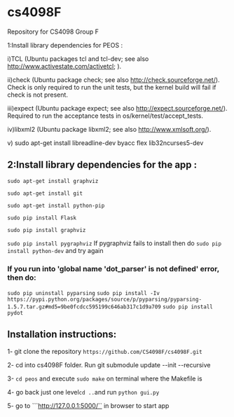 # cs4098F
Repository for CS4098 Group F


1:Install library dependencies for PEOS : 

i)TCL (Ubuntu packages tcl and tcl-dev; see also http://www.activestate.com/activetcl; ).

ii)check (Ubuntu package check; see also http://check.sourceforge.net/). Check is only required to run the unit tests, but the kernel build will fail if check is not present.

iii)expect (Ubuntu package expect; see also http://expect.sourceforge.net/). Required to run the acceptance tests in os/kernel/test/accept_tests.

iv)libxml2 (Ubuntu package libxml2; see also http://www.xmlsoft.org/).

v) sudo apt-get install libreadline-dev byacc flex lib32ncurses5-dev


## 2:Install library dependencies for the app :
```sudo apt-get install graphviz``` 

```sudo apt-get install git```

```sudo apt-get install python-pip```

```sudo pip install Flask```

```sudo pip install graphviz```

```sudo pip install pygraphviz```
If pygraphviz fails to install then do ```sudo pip install python-dev``` and try again

### If you run into 'global name 'dot_parser' is not defined' error, then do:
```sudo pip uninstall pyparsing```
```sudo pip install -Iv https://pypi.python.org/packages/source/p/pyparsing/pyparsing-1.5.7.tar.gz#md5=9be0fcdcc595199c646ab317c1d9a709```
```sudo pip install pydot```

## Installation instructions:

1- git clone the repository ``` https://github.com/CS4098F/cs4098F.git ```

2- cd into cs4098F folder. Run git submodule update --init --recursive

3- ```cd peos``` and execute  ```sudo make```  on terminal where the Makefile is

4- go back just one level```cd ..```and run ```python gui.py``` 

5- go to ```http://127.0.0.1:5000/`` in browser to start app


